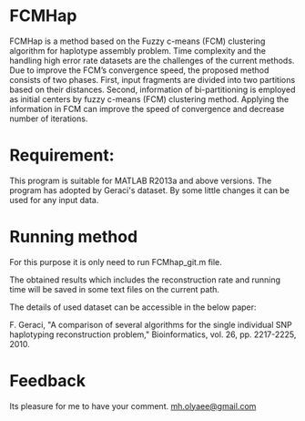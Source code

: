 # FCMHap
FCMHap is a method based on the Fuzzy c-means (FCM) clustering algorithm for haplotype assembly problem. Time complexity and the handling high error rate datasets are the challenges of the current methods. Due to improve the FCM’s convergence speed, the proposed method consists of two phases. First, input fragments are divided into two partitions based on their distances. Second, information of bi-partitioning is employed as initial centers by fuzzy c-means (FCM) clustering method. Applying the information in FCM can improve the speed of convergence and decrease number of iterations.  

# Requirement:

This program is suitable for MATLAB R2013a and above versions.
The program has adopted by Geraci's dataset. By some little changes it can be used for any input data.

# Running method

For this purpose it is only need to run FCMhap_git.m file.

The obtained results which includes the reconstruction rate and running time will be saved in some text files on the current path.

The details of used dataset can be accessible in the below paper:

F. Geraci, "A comparison of several algorithms for the single individual SNP haplotyping reconstruction problem," Bioinformatics, vol. 26, pp. 2217-2225, 2010.

# Feedback

Its pleasure for me to have your comment.
mh.olyaee@gmail.com
